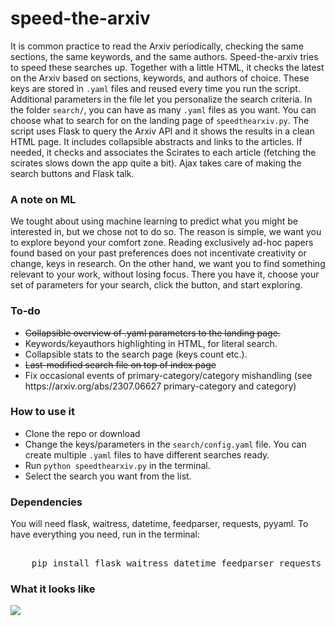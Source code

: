 <h1>speed-the-arxiv</h1>
<p> It is common practice to read the Arxiv periodically, checking the same sections, the same keywords, and the same authors. Speed-the-arxiv tries to speed these searches up.
    Together with a little HTML, it checks the latest on the Arxiv based on sections, keywords, and authors of choice. 
    These keys are stored in <code>.yaml</code> files and reused every time you run the script. Additional parameters in the file let you personalize the search criteria. 
    In the folder <code>search/</code>, you can have as many <code>.yaml</code> files as you want. You can choose what to search for on the landing page of <code>speedthearxiv.py</code>.
    The script uses Flask to query the Arxiv API and it shows the results in a clean HTML page. It includes collapsible abstracts and links to the articles.
    If needed, it checks and associates the Scirates to each article (fetching the scirates slows down the app quite a bit).
    Ajax takes care of making the search buttons and Flask talk.</p>

<h3>A note on ML</h3>
We tought about using machine learning to predict what you might be interested in, but we chose not to do so. The reason is simple, we want you to explore beyond your comfort zone. Reading exclusively ad-hoc papers found based on your past preferences does not incentivate creativity or change, keys in research. On the other hand, we want you to find something relevant to your work, without losing focus. There you have it, choose your set of parameters for your search, click the button, and start exploring.

<h3>To-do</h3>
<ul>
    <li><s>Collapsible overview of .yaml parameters to the landing page.</s></li>
    <li>Keywords/keyauthors highlighting in HTML, for literal search.</li>
    <li>Collapsible stats to the search page (keys count etc.).</li>
    <li><s>Last-modified search file on top of index page</s></li>
    <li>Fix occasional events of primary-category/category mishandling (see https://arxiv.org/abs/2307.06627 primary-category and category)</li>
</ul>

<h3>How to use it</h3>
<ul>
    <li>Clone the repo or download</li>
    <li>Change the keys/parameters in the <code>search/config.yaml</code> file. You can create multiple <code>.yaml</code> files to have different searches ready.</li>
    <li>Run <code>python speedthearxiv.py</code> in the terminal.</li>
    <li>Select the search you want from the list.</li>
</ul>
<h3>Dependencies</h3>
<p>You will need flask, waitress, datetime, feedparser, requests, pyyaml. To have everything you need, run in the terminal:</p>
<pre><code">
    pip install flask waitress datetime feedparser requests pyyaml
</code></pre>
<h3>What it looks like</h3>
<img src="https://github.com/mekise/speed-the-arxiv/raw/main/screenshot/speedthearxiv.png?raw=true">
